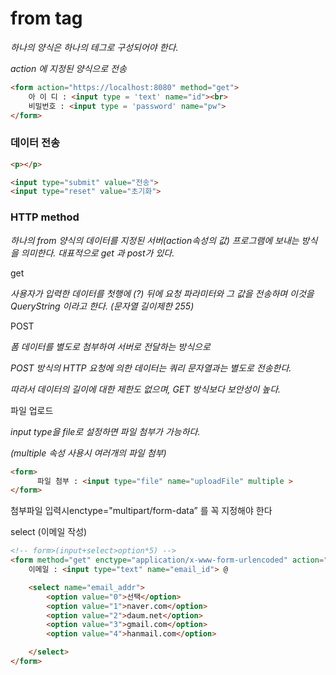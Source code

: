 # from tag

*하나의 양식은 하나의 테그로 구성되어야 한다.*

*action 에 지정된 양식으로 전송*

```html
<form action="https://localhost:8080" method="get">
    아 이 디 : <input type = 'text' name="id"><br>
    비밀번호 : <input type = 'password' name="pw">       
</form>
```

### 데이터 전송

```html
<p></p>

<input type="submit" value="전송">
<input type="reset" value="초기화">
```

### HTTP method

*하나의 from 양식의 데이터를 지정된 서버(action속성의 값) 프로그램에 보내는 방식을 의미한다. 대표적으로 get 과 post가 있다.*

get

*사용자가 입력한 데이터를 첫행에  (?) 뒤에 요청 파라미터와 그 값을 전송하며 이것을 QueryString 이라고 한다. (문자열 길이제한 255)*

POST

*폼 데이터를 별도로 첨부하여 서버로 전달하는 방식으로*

*POST 방식의 HTTP 요청에 의한 데이터는 쿼리 문자열과는 별도로 전송한다.*

*따라서 데이터의 길이에 대한 제한도 없으며, GET 방식보다 보안성이 높다.*

 

파일 업로드

*input type을 file로 설정하면 파일 첨부가 가능하다.* 

*(multiple 속성 사용시 여러개의 파일 첨부)*

```html
<form>
      파일 첨부 : <input type="file" name="uploadFile" multiple >
</form>
```

첨부파일 입력시enctype="multipart/form-data” 를 꼭 지정해야 한다

select (이메일 작성)

```html
<!-- form>(input+select>option*5) -->
<form method="get" enctype="application/x-www-form-urlencoded" action="http://localhost:8080/serverProgram">
    이메일 : <input type="text" name="email_id"> @

    <select name="email_addr">
        <option value="0">선택</option>
        <option value="1">naver.com</option>
        <option value="2">daum.net</option>
        <option value="3">gmail.com</option>
        <option value="4">hanmail.com</option>

    </select>
</form>
```
